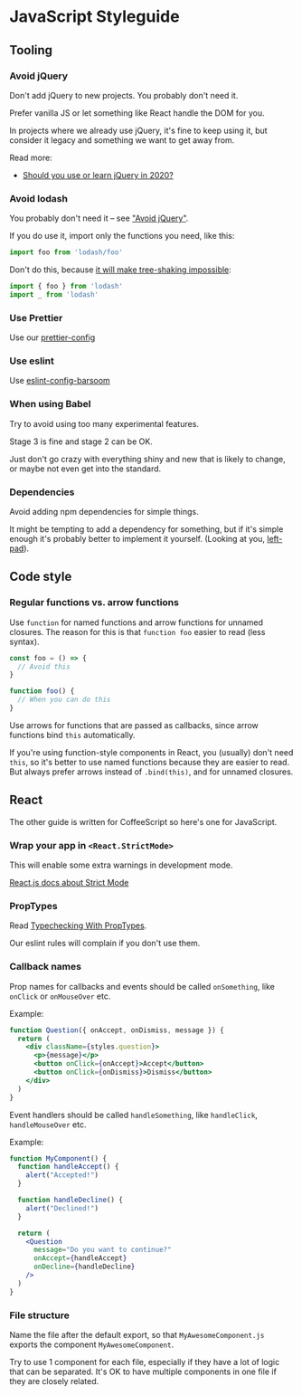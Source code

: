 # JavaScript Styleguide

## Tooling

### Avoid jQuery

Don't add jQuery to new projects. You probably don't need it.

Prefer vanilla JS or let something like React handle the DOM for you.

In projects where we already use jQuery, it's fine to keep using it, but consider it legacy and something we want to get away from.

Read more:

- [Should you use or learn jQuery in 2020?](https://flaviocopes.com/jquery/)

### Avoid lodash

You probably don't need it – see ["Avoid jQuery"](#avoid-jquery).

If you do use it, import only the functions you need, like this:

``` javascript
import foo from 'lodash/foo'
```

Don't do this, because [it will make tree-shaking impossible](https://www.azavea.com/blog/2019/03/07/lessons-on-tree-shaking-lodash/):

``` javascript
import { foo } from 'lodash'
import _ from 'lodash'
```

### Use Prettier

Use our [prettier-config](https://github.com/barsoom/prettier-config)

### Use eslint

Use [eslint-config-barsoom](https://github.com/barsoom/eslint-config-barsoom)

### When using Babel

Try to avoid using too many experimental features.

Stage 3 is fine and stage 2 can be OK.

Just don't go crazy with everything shiny and new that is likely to change, or maybe not even get into the standard.

### Dependencies

Avoid adding npm dependencies for simple things.

It might be tempting to add a dependency for something, but if it's simple enough it's probably better to implement it yourself. (Looking at you, [left-pad](https://qz.com/646467/how-one-programmer-broke-the-internet-by-deleting-a-tiny-piece-of-code/)).

## Code style

### Regular functions vs. arrow functions

Use `function` for named functions and arrow functions for unnamed closures.
The reason for this is that `function foo` easier to read (less syntax).

``` javascript
const foo = () => {
  // Avoid this
}

function foo() {
  // When you can do this
}
```

Use arrows for functions that are passed as callbacks, since arrow functions bind `this` automatically.

If you're using function-style components in React, you (usually) don't need `this`, so it's better to use named functions because they are easier to read. But always prefer arrows instead of `.bind(this)`, and for unnamed closures.

## React

The other guide is written for CoffeeScript so here's one for JavaScript.

### Wrap your app in `<React.StrictMode>`

This will enable some extra warnings in development mode.

[React.js docs about Strict Mode](https://reactjs.org/docs/strict-mode.html)

### PropTypes

Read [Typechecking With PropTypes](https://reactjs.org/docs/typechecking-with-proptypes.html).

Our eslint rules will complain if you don't use them.

### Callback names

Prop names for callbacks and events should be called `onSomething`, like `onClick` or `onMouseOver` etc.

Example:

``` jsx
function Question({ onAccept, onDismiss, message }) {
  return (
    <div className={styles.question}>
      <p>{message}</p>
      <button onClick={onAccept}>Accept</button>
      <button onClick={onDismiss}>Dismiss</button>
    </div>
  )
}
```

Event handlers should be called `handleSomething`, like `handleClick`, `handleMouseOver` etc.

Example:

``` jsx
function MyComponent() {
  function handleAccept() {
    alert("Accepted!")
  }

  function handleDecline() {
    alert("Declined!")
  }

  return (
    <Question
      message="Do you want to continue?"
      onAccept={handleAccept}
      onDecline={handleDecline}
    />
  )
}
```

### File structure

Name the file after the default export, so that `MyAwesomeComponent.js` exports the component `MyAwesomeComponent`.

Try to use 1 component for each file, especially if they have a lot of logic that can be separated.
It's OK to have multiple components in one file if they are closely related.
